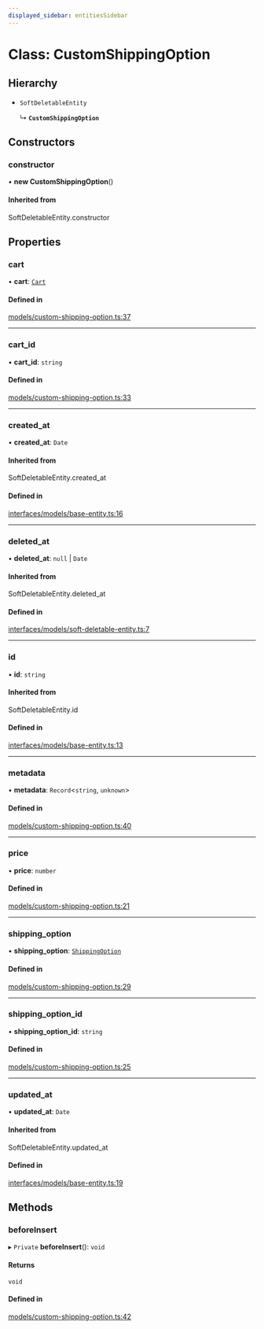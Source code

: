 ```yaml
---
displayed_sidebar: entitiesSidebar
---
```


# Class: CustomShippingOption

## Hierarchy

- `SoftDeletableEntity`

  ↳ **`CustomShippingOption`**

## Constructors

### constructor

• **new CustomShippingOption**()

#### Inherited from

SoftDeletableEntity.constructor

## Properties

### cart

• **cart**: [`Cart`](Cart.md)

#### Defined in

[models/custom-shipping-option.ts:37](https://github.com/medusajs/medusa/blob/6225aa57b/packages/medusa/src/models/custom-shipping-option.ts#L37)

___

### cart\_id

• **cart\_id**: `string`

#### Defined in

[models/custom-shipping-option.ts:33](https://github.com/medusajs/medusa/blob/6225aa57b/packages/medusa/src/models/custom-shipping-option.ts#L33)

___

### created\_at

• **created\_at**: `Date`

#### Inherited from

SoftDeletableEntity.created\_at

#### Defined in

[interfaces/models/base-entity.ts:16](https://github.com/medusajs/medusa/blob/6225aa57b/packages/medusa/src/interfaces/models/base-entity.ts#L16)

___

### deleted\_at

• **deleted\_at**: ``null`` \| `Date`

#### Inherited from

SoftDeletableEntity.deleted\_at

#### Defined in

[interfaces/models/soft-deletable-entity.ts:7](https://github.com/medusajs/medusa/blob/6225aa57b/packages/medusa/src/interfaces/models/soft-deletable-entity.ts#L7)

___

### id

• **id**: `string`

#### Inherited from

SoftDeletableEntity.id

#### Defined in

[interfaces/models/base-entity.ts:13](https://github.com/medusajs/medusa/blob/6225aa57b/packages/medusa/src/interfaces/models/base-entity.ts#L13)

___

### metadata

• **metadata**: `Record`<`string`, `unknown`\>

#### Defined in

[models/custom-shipping-option.ts:40](https://github.com/medusajs/medusa/blob/6225aa57b/packages/medusa/src/models/custom-shipping-option.ts#L40)

___

### price

• **price**: `number`

#### Defined in

[models/custom-shipping-option.ts:21](https://github.com/medusajs/medusa/blob/6225aa57b/packages/medusa/src/models/custom-shipping-option.ts#L21)

___

### shipping\_option

• **shipping\_option**: [`ShippingOption`](ShippingOption.md)

#### Defined in

[models/custom-shipping-option.ts:29](https://github.com/medusajs/medusa/blob/6225aa57b/packages/medusa/src/models/custom-shipping-option.ts#L29)

___

### shipping\_option\_id

• **shipping\_option\_id**: `string`

#### Defined in

[models/custom-shipping-option.ts:25](https://github.com/medusajs/medusa/blob/6225aa57b/packages/medusa/src/models/custom-shipping-option.ts#L25)

___

### updated\_at

• **updated\_at**: `Date`

#### Inherited from

SoftDeletableEntity.updated\_at

#### Defined in

[interfaces/models/base-entity.ts:19](https://github.com/medusajs/medusa/blob/6225aa57b/packages/medusa/src/interfaces/models/base-entity.ts#L19)

## Methods

### beforeInsert

▸ `Private` **beforeInsert**(): `void`

#### Returns

`void`

#### Defined in

[models/custom-shipping-option.ts:42](https://github.com/medusajs/medusa/blob/6225aa57b/packages/medusa/src/models/custom-shipping-option.ts#L42)
